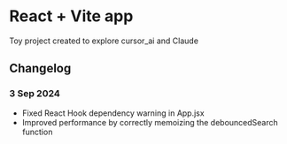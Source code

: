 # React + Vite app

Toy project created to explore cursor_ai and Claude

## Changelog

### 3 Sep 2024
- Fixed React Hook dependency warning in App.jsx
- Improved performance by correctly memoizing the debouncedSearch function
